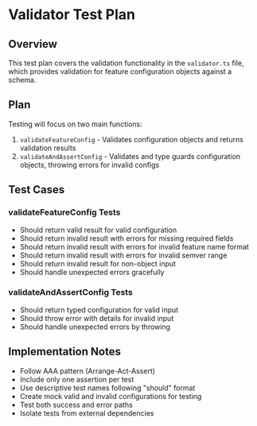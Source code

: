 # Validator Test Plan

## Overview
This test plan covers the validation functionality in the `validator.ts` file, which provides validation for feature configuration objects against a schema.

## Plan
Testing will focus on two main functions:
1. `validateFeatureConfig` - Validates configuration objects and returns validation results
2. `validateAndAssertConfig` - Validates and type guards configuration objects, throwing errors for invalid configs

## Test Cases

### validateFeatureConfig Tests
- Should return valid result for valid configuration
- Should return invalid result with errors for missing required fields
- Should return invalid result with errors for invalid feature name format
- Should return invalid result with errors for invalid semver range
- Should return invalid result for non-object input
- Should handle unexpected errors gracefully

### validateAndAssertConfig Tests
- Should return typed configuration for valid input
- Should throw error with details for invalid input
- Should handle unexpected errors by throwing

## Implementation Notes
- Follow AAA pattern (Arrange-Act-Assert)
- Include only one assertion per test
- Use descriptive test names following "should" format
- Create mock valid and invalid configurations for testing
- Test both success and error paths
- Isolate tests from external dependencies 